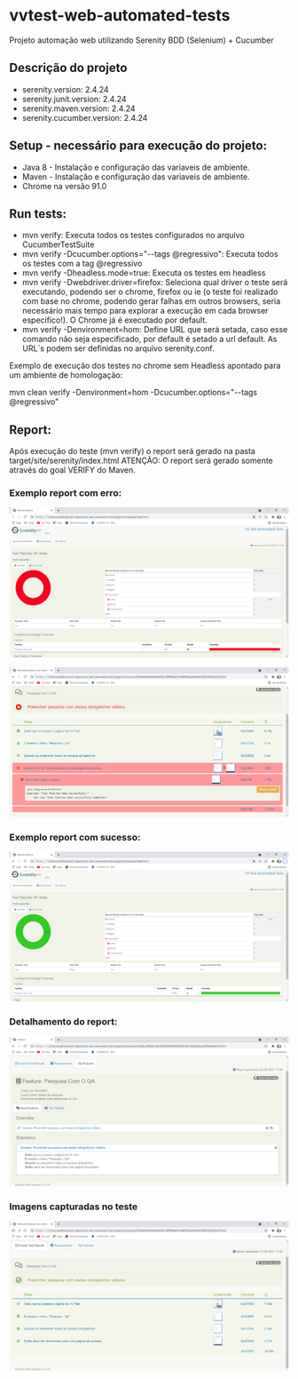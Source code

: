 # vvtest-web-automated-tests
Projeto automação web utilizando Serenity BDD (Selenium) + Cucumber

## Descrição do projeto
* serenity.version: 2.4.24
* serenity.junit.version: 2.4.24
* serenity.maven.version: 2.4.24
* serenity.cucumber.version: 2.4.24

## Setup - necessário para execução do projeto:
* Java 8 - Instalação e configuração das variaveis de ambiente.
* Maven - Instalação e configuração das variaveis de ambiente.
* Chrome na versão 91.0

## Run tests:
* mvn verify: Executa todos os testes configurados no arquivo CucumberTestSuite
* mvn verify -Dcucumber.options="--tags @regressivo": Executa todos os testes com a tag @regressivo
* mvn verify -Dheadless.mode=true: Executa os testes em headless
* mvn verify -Dwebdriver.driver=firefox: Seleciona qual driver o teste será executando, podendo ser o chrome, firefox ou ie (o teste foi realizado com base no chrome, podendo gerar falhas em outros browsers, seria necessário mais tempo para explorar a execução em cada browser especifico!). O Chrome já é executado por default.
* mvn verify -Denvironment=hom: Define URL que será setada, caso esse comando não seja especificado, por default é setado a url default. As URL´s podem ser definidas no arquivo serenity.conf.

Exemplo de execução dos testes no chrome sem Headless apontado para um ambiente de homologação: 

mvn clean verify -Denvironment=hom -Dcucumber.options="--tags @regressivo"


## Report:

Após execução do teste (mvn verify) o report será gerado na pasta target/site/serenity/index.html 
ATENÇÃO: O report será gerado somente através do goal VERIFY do Maven.

### Exemplo report com erro:

![Report erro](docs/ReportErro.png "Logo Title Text 1")

![Report detalhe erro](docs/ReportDetalheErro.png "Logo Title Text 1")


### Exemplo report com sucesso:

![Report Sucesso](docs/ReportSucesso.png "Logo Title Text 1")

### Detalhamento do report:

![Report Detalhe](docs/ReportFeature.png "Logo Title Text 1")

### Imagens capturadas no teste

![Report Imagens](docs/ReportImagens.png "Logo Title Text 1")


